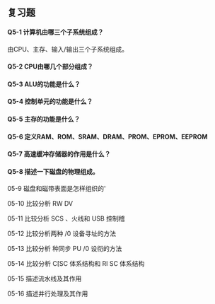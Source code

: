 ## 复习题   
#### Q5-1 计算机由哪三个子系统组成？  
由CPU、主存、输入/输出三个子系统组成。   

#### Q5-2 CPU由哪几个部分组成？


#### Q5-3 ALU的功能是什么？


#### Q5-4 控制单元的功能是什么？


#### Q5-5 主存的功能是什么？


#### Q5-6 定义RAM、ROM、SRAM、DRAM、PROM、EPROM、EEPROM


#### Q5-7 高速缓冲存储器的作用是什么？


#### Q5-8 描述一下磁盘的物理组成。


05-9 磁盘和磁带表面是怎样组织的'

05-10 比较分析 RW DV

05-11 比较分析 SCS 、火线和 USB 控制稽

05-12 比较分析两种 /0 设备寻址的方法

05-13 比较分析 种同步 PU /0 设衔的方法

05-14 比较分析 C[SC 体系结构和 Rl SC 体系结构

05-15 描述流水线及其作用

05-16 描述并行处理及其作用

